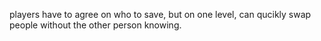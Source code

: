 players have to agree on who to save, but on one level, can qucikly swap people without the other person knowing.